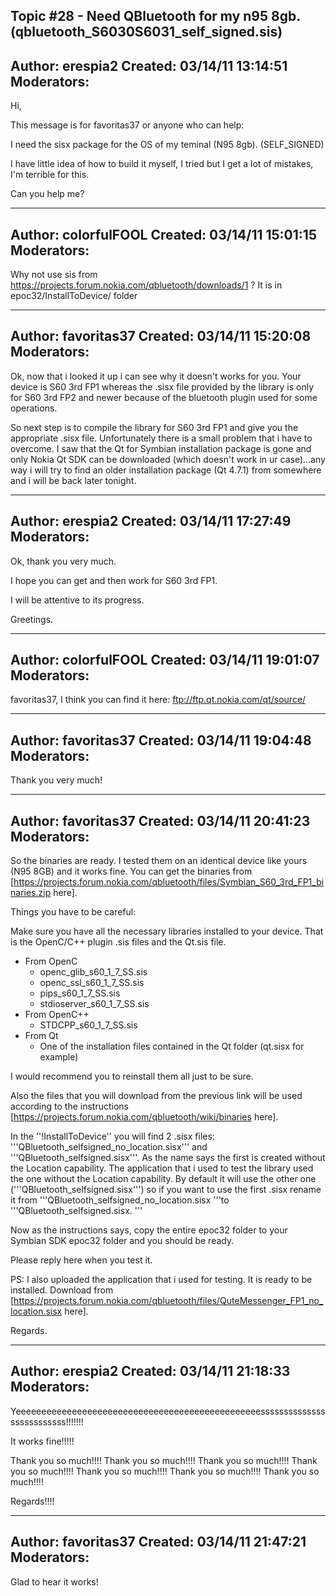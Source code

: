 Topic #28 - Need QBluetooth for my n95 8gb. (qbluetooth_S6030S6031_self_signed.sis)
----------------------------------------------------------------------------
Author:     erespia2
Created:    03/14/11 13:14:51
Moderators:
----------------------------------------------------------------------------

Hi,

   This message is for favoritas37 or anyone who can help:

  I need the sisx package for the OS of my teminal (N95 8gb). (SELF_SIGNED)

I have little idea of how to build it myself, I tried but I get a lot of mistakes, I'm terrible for this.

Can you help me?

----------------------------------------------------------------------------
Author:     colorfulFOOL
Created:    03/14/11 15:01:15
Moderators:
----------------------------------------------------------------------------

Why not use sis from https://projects.forum.nokia.com/qbluetooth/downloads/1 ? It is in epoc32/InstallToDevice/ folder

----------------------------------------------------------------------------
Author:     favoritas37
Created:    03/14/11 15:20:08
Moderators:
----------------------------------------------------------------------------

Ok, now that i looked it up i can see why it doesn't works for you. Your device is S60 3rd FP1 whereas the .sisx file provided by the library is only for S60 3rd FP2 and newer because of the bluetooth plugin used for some operations.

So next step is to compile the library for S60 3rd FP1 and give you the appropriate .sisx file. Unfortunately there is a small problem that i have to overcome. I saw that the Qt for Symbian installation package is gone and only Nokia Qt SDK can be downloaded (which doesn't work in ur case)...any way i will try to find an older installation package (Qt 4.7.1) from somewhere and i will be back later tonight.

----------------------------------------------------------------------------
Author:     erespia2
Created:    03/14/11 17:27:49
Moderators:
----------------------------------------------------------------------------

Ok, thank you very much.

I hope you can get and then work for S60 3rd FP1.

I will be attentive to its progress.

Greetings.

----------------------------------------------------------------------------
Author:     colorfulFOOL
Created:    03/14/11 19:01:07
Moderators:
----------------------------------------------------------------------------

favoritas37, I think you can find it here: ftp://ftp.qt.nokia.com/qt/source/

----------------------------------------------------------------------------
Author:     favoritas37
Created:    03/14/11 19:04:48
Moderators:
----------------------------------------------------------------------------

Thank you very much!

----------------------------------------------------------------------------
Author:     favoritas37
Created:    03/14/11 20:41:23
Moderators:
----------------------------------------------------------------------------

So the binaries are ready. I tested them on an identical device like yours (N95 8GB) and it works fine. You can get the binaries from [https://projects.forum.nokia.com/qbluetooth/files/Symbian_S60_3rd_FP1_binaries.zip here].

Things you have to be careful:

Make sure you have all the necessary libraries installed to your device. That is the OpenC/C++ plugin .sis files and the Qt.sis file.
 * From OpenC
   * openc_glib_s60_1_7_SS.sis
   * openc_ssl_s60_1_7_SS.sis
   * pips_s60_1_7_SS.sis
   * stdioserver_s60_1_7_SS.sis
 * From OpenC++
   * STDCPP_s60_1_7_SS.sis
 * From Qt
   * One of the installation files contained in the Qt folder (qt.sisx for example)

I would recommend you to reinstall them all just to be sure.

Also the files that you will download from the previous link will be used according to the instructions [https://projects.forum.nokia.com/qbluetooth/wiki/binaries here].

In the ''!InstallToDevice'' you will find 2 .sisx files: '''QBluetooth_selfsigned_no_location.sisx''' and '''QBluetooth_selfsigned.sisx'''. As the name says the first is created without the Location capability. The application that i used to test the library used the one without the Location capability. By default it will use the other one ('''QBluetooth_selfsigned.sisx''') so if you want to use the first .sisx rename it from '''QBluetooth_selfsigned_no_location.sisx '''to '''QBluetooth_selfsigned.sisx. '''

Now as the instructions says, copy the entire epoc32 folder to your Symbian SDK epoc32 folder and you should be ready.

Please reply here when you test it.

PS: I also uploaded the application that i used for testing. It is ready to be installed. Download from [https://projects.forum.nokia.com/qbluetooth/files/QuteMessenger_FP1_no_location.sisx here].

Regards.

----------------------------------------------------------------------------
Author:     erespia2
Created:    03/14/11 21:18:33
Moderators:
----------------------------------------------------------------------------

Yeeeeeeeeeeeeeeeeeeeeeeeeeeeeeeeeeeeeeeeeeeeeeeeessssssssssssssssssssssssss!!!!!!!


It works fine!!!!!

Thank you so much!!!!
Thank you so much!!!!
Thank you so much!!!!
Thank you so much!!!!
Thank you so much!!!!
Thank you so much!!!!
Thank you so much!!!!

Regards!!!!

----------------------------------------------------------------------------
Author:     favoritas37
Created:    03/14/11 21:47:21
Moderators:
----------------------------------------------------------------------------

Glad to hear it works!

